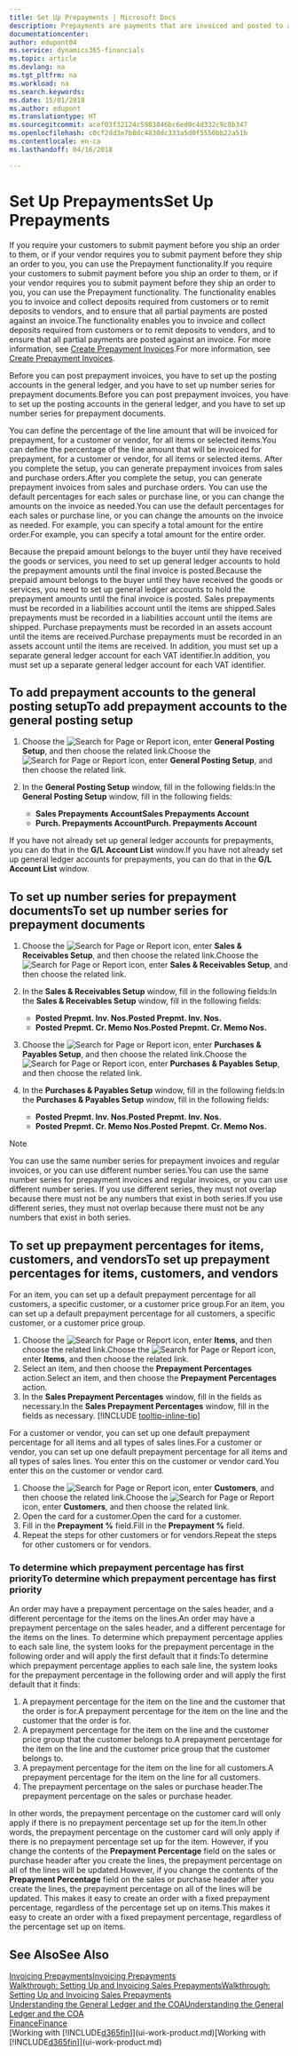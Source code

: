 ```yaml
---
title: Set Up Prepayments | Microsoft Docs
description: Prepayments are payments that are invoiced and posted to a sales or purchase prepayment order before final invoicing. You might require a deposit before you manufacture items to order, or you might require payment before you ship items to a customer. The prepayments functionality enables you to invoice and collect deposits required from customers or to remit deposits to vendors. Thus, you can ensure that all payments are posted against an invoice.
documentationcenter: 
author: edupont04
ms.service: dynamics365-financials
ms.topic: article
ms.devlang: na
ms.tgt_pltfrm: na
ms.workload: na
ms.search.keywords: 
ms.date: 15/01/2018
ms.author: edupont
ms.translationtype: HT
ms.sourcegitcommit: acef03f32124c5983846bc6ed0c4d332c9c8b347
ms.openlocfilehash: c0cf2dd3e7b8dc4830dc333a5d0f5550bb22a51b
ms.contentlocale: en-ca
ms.lasthandoff: 04/16/2018

---
```

# <a name="set-up-prepayments"></a><span data-ttu-id="27c90-106">Set Up Prepayments</span><span class="sxs-lookup"><span data-stu-id="27c90-106">Set Up Prepayments</span></span>
<span data-ttu-id="27c90-107">If you require your customers to submit payment before you ship an order to them, or if your vendor requires you to submit payment before they ship an order to you, you can use the Prepayment functionality.</span><span class="sxs-lookup"><span data-stu-id="27c90-107">If you require your customers to submit payment before you ship an order to them, or if your vendor requires you to submit payment before they ship an order to you, you can use the Prepayment functionality.</span></span> <span data-ttu-id="27c90-108">The functionality enables you to invoice and collect deposits required from customers or to remit deposits to vendors, and to ensure that all partial payments are posted against an invoice.</span><span class="sxs-lookup"><span data-stu-id="27c90-108">The functionality enables you to invoice and collect deposits required from customers or to remit deposits to vendors, and to ensure that all partial payments are posted against an invoice.</span></span> <span data-ttu-id="27c90-109">For more information, see [Create Prepayment Invoices](finance-how-to-create-prepayment-invoices.md).</span><span class="sxs-lookup"><span data-stu-id="27c90-109">For more information, see [Create Prepayment Invoices](finance-how-to-create-prepayment-invoices.md).</span></span>

<span data-ttu-id="27c90-110">Before you can post prepayment invoices, you have to set up the posting accounts in the general ledger, and you have to set up number series for prepayment documents.</span><span class="sxs-lookup"><span data-stu-id="27c90-110">Before you can post prepayment invoices, you have to set up the posting accounts in the general ledger, and you have to set up number series for prepayment documents.</span></span>  

<span data-ttu-id="27c90-111">You can define the percentage of the line amount that will be invoiced for prepayment, for a customer or vendor, for all items or selected items.</span><span class="sxs-lookup"><span data-stu-id="27c90-111">You can define the percentage of the line amount that will be invoiced for prepayment, for a customer or vendor, for all items or selected items.</span></span> <span data-ttu-id="27c90-112">After you complete the setup, you can generate prepayment invoices from sales and purchase orders.</span><span class="sxs-lookup"><span data-stu-id="27c90-112">After you complete the setup, you can generate prepayment invoices from sales and purchase orders.</span></span> <span data-ttu-id="27c90-113">You can use the default percentages for each sales or purchase line, or you can change the amounts on the invoice as needed.</span><span class="sxs-lookup"><span data-stu-id="27c90-113">You can use the default percentages for each sales or purchase line, or you can change the amounts on the invoice as needed.</span></span> <span data-ttu-id="27c90-114">For example, you can specify a total amount for the entire order.</span><span class="sxs-lookup"><span data-stu-id="27c90-114">For example, you can specify a total amount for the entire order.</span></span>  

<span data-ttu-id="27c90-115">Because the prepaid amount belongs to the buyer until they have received the goods or services, you need to set up general ledger accounts to hold the prepayment amounts until the final invoice is posted.</span><span class="sxs-lookup"><span data-stu-id="27c90-115">Because the prepaid amount belongs to the buyer until they have received the goods or services, you need to set up general ledger accounts to hold the prepayment amounts until the final invoice is posted.</span></span> <span data-ttu-id="27c90-116">Sales prepayments must be recorded in a liabilities account until the items are shipped.</span><span class="sxs-lookup"><span data-stu-id="27c90-116">Sales prepayments must be recorded in a liabilities account until the items are shipped.</span></span> <span data-ttu-id="27c90-117">Purchase prepayments must be recorded in an assets account until the items are received.</span><span class="sxs-lookup"><span data-stu-id="27c90-117">Purchase prepayments must be recorded in an assets account until the items are received.</span></span> <span data-ttu-id="27c90-118">In addition, you must set up a separate general ledger account for each VAT identifier.</span><span class="sxs-lookup"><span data-stu-id="27c90-118">In addition, you must set up a separate general ledger account for each VAT identifier.</span></span>

## <a name="to-add-prepayment-accounts-to-the-general-posting-setup"></a><span data-ttu-id="27c90-119">To add prepayment accounts to the general posting setup</span><span class="sxs-lookup"><span data-stu-id="27c90-119">To add prepayment accounts to the general posting setup</span></span>  

1. <span data-ttu-id="27c90-120">Choose the ![Search for Page or Report](media/ui-search/search_small.png "Search for Page or Report icon") icon, enter **General Posting Setup**, and then choose the related link.</span><span class="sxs-lookup"><span data-stu-id="27c90-120">Choose the ![Search for Page or Report](media/ui-search/search_small.png "Search for Page or Report icon") icon, enter **General Posting Setup**, and then choose the related link.</span></span>
2. <span data-ttu-id="27c90-121">In the **General Posting Setup** window, fill in the following fields:</span><span class="sxs-lookup"><span data-stu-id="27c90-121">In the **General Posting Setup** window, fill in the following fields:</span></span>  

    - <span data-ttu-id="27c90-122">**Sales Prepayments Account**</span><span class="sxs-lookup"><span data-stu-id="27c90-122">**Sales Prepayments Account**</span></span>  
    - <span data-ttu-id="27c90-123">**Purch. Prepayments Account**</span><span class="sxs-lookup"><span data-stu-id="27c90-123">**Purch. Prepayments Account**</span></span>  

<span data-ttu-id="27c90-124">If you have not already set up general ledger accounts for prepayments, you can do that in the **G/L Account List** window.</span><span class="sxs-lookup"><span data-stu-id="27c90-124">If you have not already set up general ledger accounts for prepayments, you can do that in the **G/L Account List** window.</span></span>  

## <a name="to-set-up-number-series-for-prepayment-documents"></a><span data-ttu-id="27c90-125">To set up number series for prepayment documents</span><span class="sxs-lookup"><span data-stu-id="27c90-125">To set up number series for prepayment documents</span></span>  

1. <span data-ttu-id="27c90-126">Choose the ![Search for Page or Report](media/ui-search/search_small.png "Search for Page or Report icon") icon, enter **Sales & Receivables Setup**, and then choose the related link.</span><span class="sxs-lookup"><span data-stu-id="27c90-126">Choose the ![Search for Page or Report](media/ui-search/search_small.png "Search for Page or Report icon") icon, enter **Sales & Receivables Setup**, and then choose the related link.</span></span>
2. <span data-ttu-id="27c90-127">In the **Sales & Receivables Setup** window, fill in the following fields:</span><span class="sxs-lookup"><span data-stu-id="27c90-127">In the **Sales & Receivables Setup** window, fill in the following fields:</span></span>  

   - <span data-ttu-id="27c90-128">**Posted Prepmt. Inv. Nos.**</span><span class="sxs-lookup"><span data-stu-id="27c90-128">**Posted Prepmt. Inv. Nos.**</span></span>
   - <span data-ttu-id="27c90-129">**Posted Prepmt. Cr. Memo Nos.**</span><span class="sxs-lookup"><span data-stu-id="27c90-129">**Posted Prepmt. Cr. Memo Nos.**</span></span>

1. <span data-ttu-id="27c90-130">Choose the ![Search for Page or Report](media/ui-search/search_small.png "Search for Page or Report icon") icon, enter **Purchases & Payables Setup**, and then choose the related link.</span><span class="sxs-lookup"><span data-stu-id="27c90-130">Choose the ![Search for Page or Report](media/ui-search/search_small.png "Search for Page or Report icon") icon, enter **Purchases & Payables Setup**, and then choose the related link.</span></span>
2. <span data-ttu-id="27c90-131">In the **Purchases & Payables Setup** window, fill in the following fields:</span><span class="sxs-lookup"><span data-stu-id="27c90-131">In the **Purchases & Payables Setup** window, fill in the following fields:</span></span>

    - <span data-ttu-id="27c90-132">**Posted Prepmt. Inv. Nos.**</span><span class="sxs-lookup"><span data-stu-id="27c90-132">**Posted Prepmt. Inv. Nos.**</span></span>
    - <span data-ttu-id="27c90-133">**Posted Prepmt. Cr. Memo Nos.**</span><span class="sxs-lookup"><span data-stu-id="27c90-133">**Posted Prepmt. Cr. Memo Nos.**</span></span>

> [!NOTE]  
>  <span data-ttu-id="27c90-134">You can use the same number series for prepayment invoices and regular invoices, or you can use different number series.</span><span class="sxs-lookup"><span data-stu-id="27c90-134">You can use the same number series for prepayment invoices and regular invoices, or you can use different number series.</span></span> <span data-ttu-id="27c90-135">If you use different series, they must not overlap because there must not be any numbers that exist in both series.</span><span class="sxs-lookup"><span data-stu-id="27c90-135">If you use different series, they must not overlap because there must not be any numbers that exist in both series.</span></span>  

## <a name="to-set-up-prepayment-percentages-for-items-customers-and-vendors"></a><span data-ttu-id="27c90-136">To set up prepayment percentages for items, customers, and vendors</span><span class="sxs-lookup"><span data-stu-id="27c90-136">To set up prepayment percentages for items, customers, and vendors</span></span>  
<span data-ttu-id="27c90-137">For an item, you can set up a default prepayment percentage for all customers, a specific customer, or a customer price group.</span><span class="sxs-lookup"><span data-stu-id="27c90-137">For an item, you can set up a default prepayment percentage for all customers, a specific customer, or a customer price group.</span></span>  

1. <span data-ttu-id="27c90-138">Choose the ![Search for Page or Report](media/ui-search/search_small.png "Search for Page or Report icon") icon, enter **Items**, and then choose the related link.</span><span class="sxs-lookup"><span data-stu-id="27c90-138">Choose the ![Search for Page or Report](media/ui-search/search_small.png "Search for Page or Report icon") icon, enter **Items**, and then choose the related link.</span></span>
2. <span data-ttu-id="27c90-139">Select an item, and then choose the **Prepayment Percentages** action.</span><span class="sxs-lookup"><span data-stu-id="27c90-139">Select an item, and then choose the **Prepayment Percentages** action.</span></span>  
3. <span data-ttu-id="27c90-140">In the **Sales Prepayment Percentages** window, fill in the fields as necessary.</span><span class="sxs-lookup"><span data-stu-id="27c90-140">In the **Sales Prepayment Percentages** window, fill in the fields as necessary.</span></span> [!INCLUDE [tooltip-inline-tip](includes/tooltip-inline-tip_md.md)]

<span data-ttu-id="27c90-141">For a customer or vendor, you can set up one default prepayment percentage for all items and all types of sales lines.</span><span class="sxs-lookup"><span data-stu-id="27c90-141">For a customer or vendor, you can set up one default prepayment percentage for all items and all types of sales lines.</span></span> <span data-ttu-id="27c90-142">You enter this on the customer or vendor card.</span><span class="sxs-lookup"><span data-stu-id="27c90-142">You enter this on the customer or vendor card.</span></span>

1. <span data-ttu-id="27c90-143">Choose the ![Search for Page or Report](media/ui-search/search_small.png "Search for Page or Report icon") icon, enter **Customers**, and then choose the related link.</span><span class="sxs-lookup"><span data-stu-id="27c90-143">Choose the ![Search for Page or Report](media/ui-search/search_small.png "Search for Page or Report icon") icon, enter **Customers**, and then choose the related link.</span></span>
2. <span data-ttu-id="27c90-144">Open the card for a customer.</span><span class="sxs-lookup"><span data-stu-id="27c90-144">Open the card for a customer.</span></span>
3. <span data-ttu-id="27c90-145">Fill in the **Prepayment %** field.</span><span class="sxs-lookup"><span data-stu-id="27c90-145">Fill in the **Prepayment %** field.</span></span>
4. <span data-ttu-id="27c90-146">Repeat the steps for other customers or for vendors.</span><span class="sxs-lookup"><span data-stu-id="27c90-146">Repeat the steps for other customers or for vendors.</span></span>  

### <a name="to-determine-which-prepayment-percentage-has-first-priority"></a><span data-ttu-id="27c90-147">To determine which prepayment percentage has first priority</span><span class="sxs-lookup"><span data-stu-id="27c90-147">To determine which prepayment percentage has first priority</span></span>  
<span data-ttu-id="27c90-148">An order may have a prepayment percentage on the sales header, and a different percentage for the items on the lines.</span><span class="sxs-lookup"><span data-stu-id="27c90-148">An order may have a prepayment percentage on the sales header, and a different percentage for the items on the lines.</span></span> <span data-ttu-id="27c90-149">To determine which prepayment percentage applies to each sale line, the system looks for the prepayment percentage in the following order and will apply the first default that it finds:</span><span class="sxs-lookup"><span data-stu-id="27c90-149">To determine which prepayment percentage applies to each sale line, the system looks for the prepayment percentage in the following order and will apply the first default that it finds:</span></span>  
1. <span data-ttu-id="27c90-150">A prepayment percentage for the item on the line and the customer that the order is for.</span><span class="sxs-lookup"><span data-stu-id="27c90-150">A prepayment percentage for the item on the line and the customer that the order is for.</span></span>  
2. <span data-ttu-id="27c90-151">A prepayment percentage for the item on the line and the customer price group that the customer belongs to.</span><span class="sxs-lookup"><span data-stu-id="27c90-151">A prepayment percentage for the item on the line and the customer price group that the customer belongs to.</span></span>  
3. <span data-ttu-id="27c90-152">A prepayment percentage for the item on the line for all customers.</span><span class="sxs-lookup"><span data-stu-id="27c90-152">A prepayment percentage for the item on the line for all customers.</span></span>  
4. <span data-ttu-id="27c90-153">The prepayment percentage on the sales or purchase header.</span><span class="sxs-lookup"><span data-stu-id="27c90-153">The prepayment percentage on the sales or purchase header.</span></span>  

<span data-ttu-id="27c90-154">In other words, the prepayment percentage on the customer card will only apply if there is no prepayment percentage set up for the item.</span><span class="sxs-lookup"><span data-stu-id="27c90-154">In other words, the prepayment percentage on the customer card will only apply if there is no prepayment percentage set up for the item.</span></span> <span data-ttu-id="27c90-155">However, if you change the contents of the **Prepayment Percentage** field on the sales or purchase header after you create the lines, the prepayment percentage on all of the lines will be updated.</span><span class="sxs-lookup"><span data-stu-id="27c90-155">However, if you change the contents of the **Prepayment Percentage** field on the sales or purchase header after you create the lines, the prepayment percentage on all of the lines will be updated.</span></span> <span data-ttu-id="27c90-156">This makes it easy to create an order with a fixed prepayment percentage, regardless of the percentage set up on items.</span><span class="sxs-lookup"><span data-stu-id="27c90-156">This makes it easy to create an order with a fixed prepayment percentage, regardless of the percentage set up on items.</span></span>

## <a name="see-also"></a><span data-ttu-id="27c90-157">See Also</span><span class="sxs-lookup"><span data-stu-id="27c90-157">See Also</span></span>  
[<span data-ttu-id="27c90-158">Invoicing Prepayments</span><span class="sxs-lookup"><span data-stu-id="27c90-158">Invoicing Prepayments</span></span>](finance-invoice-prepayments.md)  
[<span data-ttu-id="27c90-159">Walkthrough: Setting Up and Invoicing Sales Prepayments</span><span class="sxs-lookup"><span data-stu-id="27c90-159">Walkthrough: Setting Up and Invoicing Sales Prepayments</span></span>](walkthrough-setting-up-and-invoicing-sales-prepayments.md)  
[<span data-ttu-id="27c90-160">Understanding the General Ledger and the COA</span><span class="sxs-lookup"><span data-stu-id="27c90-160">Understanding the General Ledger and the COA</span></span>](finance-general-ledger.md)  
[<span data-ttu-id="27c90-161">Finance</span><span class="sxs-lookup"><span data-stu-id="27c90-161">Finance</span></span>](finance.md)  
<span data-ttu-id="27c90-162">[Working with [!INCLUDE[d365fin](includes/d365fin_md.md)]](ui-work-product.md)</span><span class="sxs-lookup"><span data-stu-id="27c90-162">[Working with [!INCLUDE[d365fin](includes/d365fin_md.md)]](ui-work-product.md)</span></span>

